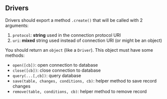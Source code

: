 ## Drivers

Drivers should export a method `.create()` that will be called with 2 arguments:

1. `protocol`: **string** used in the connection protocol URI
2. `uri`: **mixed** string used instead of connection URI (or might be an object)

You should return an `object` (like a `Driver`). This object must have some methods:

- `open([cb])`: open connection to database
- `close([cb])`: close connection to database
- `query(...[,cb])`: query database
- `save(table, changes, conditions, cb)`: helper method to save record changes
- `remove(table, conditions, cb)`: helper method to remove record
